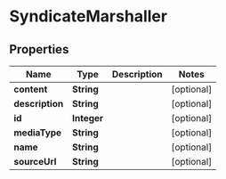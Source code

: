 
# SyndicateMarshaller

## Properties
Name | Type | Description | Notes
------------ | ------------- | ------------- | -------------
**content** | **String** |  |  [optional]
**description** | **String** |  |  [optional]
**id** | **Integer** |  |  [optional]
**mediaType** | **String** |  |  [optional]
**name** | **String** |  |  [optional]
**sourceUrl** | **String** |  |  [optional]



